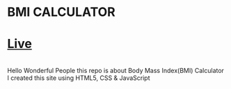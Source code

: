 # BMI CALCULATOR
# [Live](https://webmicalculator.netlify.app/)
<br>
Hello Wonderful People this repo is about Body Mass Index(BMI) Calculator
<br>
I created this site using HTML5, CSS & JavaScript
